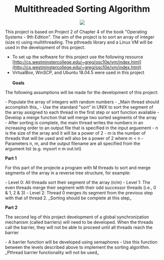 <h1 align="center">Multithreaded Sorting Algorithm</h1>

<p align="center">
  <img src=/msort.jpeg>
</p>

This project is based on Project 2 of Chapter 4 of the book "Operating Systems - 9th Edition". The aim of the project is to sort an array of integer (size n) using multithreading. The pthreads library and a Linux VM will be used in the development of this project.
- To set up the software for this project use the following resource [http://cs.westminstercollege.edu/~greg/osc10e/vm/index.html](http://cs.westminstercollege.edu/~greg/osc10e/vm/index.html)
- VirtualBox, WinSCP, and Ubuntu 18.04.5 were used in this project
<br></br>
**Goals**
<p>The following assumptions will be made for the development of this project:</p>
- Populate the array of integers with random numbers - _Main thread should accomplish this_
- Use the standard "sort" in UNIX to sort the segment of the array assigned to each thread in the first step or sort function available
- Develop a merge function that will merge two sorted segments of the array
- After sorting is complete, the main thread writes the numbers in an increasing order to an output file that is specified in the input arguement
- n is the size of the array and it will be a power of 2
- m is the number of threads that will be used and will also be a power of 2 where m < n
- Parameters n, m, and the output filename are all specified from the argument list (e.g. mysort n m out.txt)

**Part 1**
<p>For this part of the projecte a program with M threads to sort and merge segments of the array in a reverse tree structure, for example: </p>
- Level 0: All threads sort their segment of the array (n/m)
- Level 1: The even threads merge their segment with their odd successor threads (i.e., 0 & 1, 2 & 3)
- Level 2: Thread 0 merges its segment from the previous step with that of thread 2. _Sorting should be complete at this step_

**Part 2**
<p>The second leg of this project development of a global synchronization mechanism (called barriers) will need to be developed. When the threads call the barrier, they will not be able to proceed until all threads reach the barrier</p>
- A barrier function will be developed using semaphores
- Use this function between the levels described above to implement the sorting algorithm. _Pthread barrier functionality will not be used_
